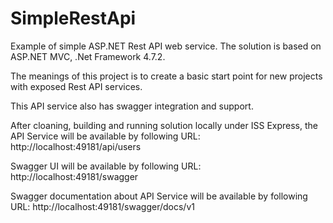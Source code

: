 # SimpleRestApi
Example of simple ASP.NET Rest API web service.
The solution is based on ASP.NET MVC, .Net Framework 4.7.2.

The meanings of this project is to create a basic start point for new projects with exposed Rest API services.

This API service also has swagger integration and support.

After cloaning, building and running solution locally under ISS Express, the API Service will be available by following URL:
  http://localhost:49181/api/users

Swagger UI will be available by following URL:
  http://localhost:49181/swagger
  
Swagger documentation about API Service will be available by following URL:
  http://localhost:49181/swagger/docs/v1
